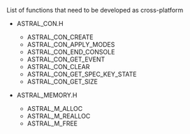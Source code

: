 List of functions that need to be developed as cross-platform

 - ASTRAL_CON.H
    - ASTRAL_CON_CREATE
    - ASTRAL_CON_APPLY_MODES
    - ASTRAL_CON_END_CONSOLE
    - ASTRAL_CON_GET_EVENT
    - ASTRAL_CON_CLEAR
    - ASTRAL_CON_GET_SPEC_KEY_STATE
    - ASTRAL_CON_GET_SIZE

 - ASTRAL_MEMORY.H
    - ASTRAL_M_ALLOC
    - ASTRAL_M_REALLOC
    - ASTRAL_M_FREE